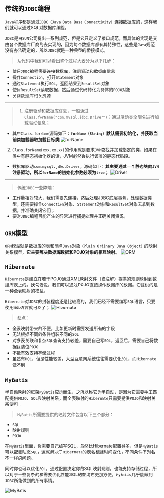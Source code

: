 
## 传统的`JDBC`编程
`Java`程序都是通过`JDBC（Java Data Base Connectivity）`连接数据库的，这样我们就可以通过SQL对数据库编程。

`JDBC`是由`SUN`公司提出一系列规范，但是它只定义了接口规范，而具体的实现是交由各个数据库厂商的去实现的，因为每个数据库都有其特殊性，这些是`Java`规范没有办法确定的，所以`JDBC`就是一种典型的桥接模式。

>从代码中我们可以看出整个过程大致分为以下几步：
+ 使用`JDBC`编程需要连接数据库，注册驱动和数据库信息
+ 操作`Connection`，打开`Statement`对象
+ 通过`Statement`执行`SQL`，返回结果到`ResultSet`对象
+ 使用`ResultSet`读取数据，然后通过代码转化为具体的`POJO`对象
+ 关闭数据库相关资源

---

>1. 注册驱动和数据库信息，一般通过`Class.forName("com.mysql.jdbc.Driver")`；通过驱动类全限名进行加载驱动信息；
 + 其中`Class.forName`源码如下：**`forName（String）`默认需要初始化，并获取当前类加载器取加载目标类**
![forName](/images/mybatis/forName.png)
2. `Class.forName(xxx.xx.xx)`的作用就是要求`JVM`查找并加载指定的类，如果在类中有静态初始化器的话，JVM必然会执行该类的静态代码段。
 + 数据库驱动`com.mysql.jdbc.Driver`，源码如下：**其主要通过一个静态块向`JVM`注册驱动，所以`forName`的初始化参数必须为`true`；**
![Driver](/images/mybatis/Driver.png)

---

>传统`JDBC`一些弊端：
+ 工作量相对较大，我们需要先连接，然后处理JDBC底层事务，处理数据类型，还需要操作`Connection`对象、`Statement`对象和`ResultSet`对象去拿到数据，并准确关闭它们；
+ 要对`JDBC`编程可能产生的异常进行捕捉处理并正确关闭资源。

## `ORM`模型

`ORM`模型就是数据库的表和简单`Java`对象`（Plain Ordinary Java Object）`的映射关系模型，**它主要解决数据库数据和POJO对象的相互映射**。
![ORM](/images/mybatis/ORM.png)
## `Hibernate`
`Hibernate`是建立在若干POJO通过XML映射文件（或注解）提供的规则映射到数据库表上的。换句话说，我们可以通过POJO直接操作数据库的数据。它提供的是一种全表映射的模型。

`Hibernate`对`JDBC`的封装程度还是比较高的，我们已经不需要编写`SQL`语言，只要使用`HQL`语言就可以了；
![Hibernate](/images/mybatis/Hibernate.png)
>缺点：
+ 全表映射带来的不便，比如更新时需要发送所有的字段
+ 无法根据不同的条件组装不同的`SQL`
+ 对多表关联和复杂`SQL`查询支持较差，需要自己写`SQL`，返回后，需要自己将数据组装位`POJO`
+ 不能有效支持存储过程
+ 虽然有`HQL`，但是性能较差，大型互联网系统往往需要优化`SQL`，而`Hibernate`做不到

## `MyBatis`
半自动映射的框架`MyBatis`应运而生，之所以称它为半自动，是因为它需要手工匹配提供`POJO`、`SQL`和映射关系，而全表映射的`Hibernate`只需要提供`POJO`和映射关系便可；

>`MyBatis`所需要提供的映射文件包含以下三个部分：
+ `SQL`
+ 映射规则
+ `POJO`

在`MyBatis`里面，你需要自己编写SQL，虽然比Hibernate配置得多，但是`MyBatis`可以配置动态`SQL`，这就解决了`Hibernate`的表名根据时间变化，不同条件下列名不一样的问题。

同时你也可以优化`SQL`，通过配置决定你的SQL映射规则，也能支持存储过程，所以对于一些复杂的和需要优化性能SQL的查询它更加方便，`MyBatis`几乎能做到`JDBC`所能做到的所有事情。

![MyBatis](/images/mybatis/myBatis.png)